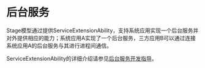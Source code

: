 # 后台服务


Stage模型通过提供ServiceExtensionAbility，支持系统应用实现一个后台服务并对外提供相应的能力；系统应用A实现了一个后台服务，三方应用B可以通过连接系统应用A的后台服务与其进行进程间通信。


ServiceExtensionAbility的详细介绍请参见[后台服务开发指导](serviceextensionability.md)。
